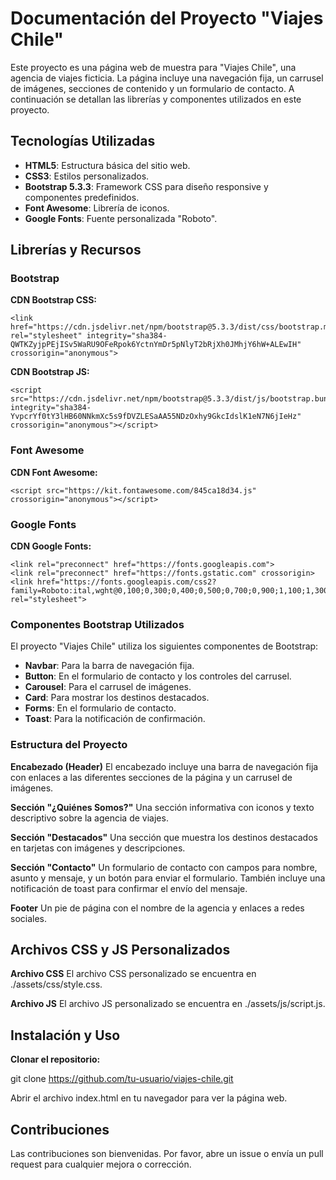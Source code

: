 # Documentación del Proyecto "Viajes Chile"

Este proyecto es una página web de muestra para "Viajes Chile", una agencia de viajes ficticia. La página incluye una navegación fija, un carrusel de imágenes, secciones de contenido y un formulario de contacto. A continuación se detallan las librerías y componentes utilizados en este proyecto.

## Tecnologías Utilizadas

- **HTML5**: Estructura básica del sitio web.
- **CSS3**: Estilos personalizados.
- **Bootstrap 5.3.3**: Framework CSS para diseño responsive y componentes predefinidos.
- **Font Awesome**: Librería de iconos.
- **Google Fonts**: Fuente personalizada "Roboto".

## Librerías y Recursos

### Bootstrap

**CDN Bootstrap CSS:**
```
<link href="https://cdn.jsdelivr.net/npm/bootstrap@5.3.3/dist/css/bootstrap.min.css" rel="stylesheet" integrity="sha384-QWTKZyjpPEjISv5WaRU9OFeRpok6YctnYmDr5pNlyT2bRjXh0JMhjY6hW+ALEwIH" crossorigin="anonymous">
```

**CDN Bootstrap JS:**
```
<script src="https://cdn.jsdelivr.net/npm/bootstrap@5.3.3/dist/js/bootstrap.bundle.min.js" integrity="sha384-YvpcrYf0tY3lHB60NNkmXc5s9fDVZLESaAA55NDzOxhy9GkcIdslK1eN7N6jIeHz" crossorigin="anonymous"></script>
```


### Font Awesome
**CDN Font Awesome:**
```
<script src="https://kit.fontawesome.com/845ca18d34.js" crossorigin="anonymous"></script>
```

### Google Fonts
**CDN Google Fonts:**
```
<link rel="preconnect" href="https://fonts.googleapis.com">
<link rel="preconnect" href="https://fonts.gstatic.com" crossorigin>
<link href="https://fonts.googleapis.com/css2?family=Roboto:ital,wght@0,100;0,300;0,400;0,500;0,700;0,900;1,100;1,300;1,400;1,500;1,700;1,900&display=swap" rel="stylesheet">
```

### Componentes Bootstrap Utilizados

El proyecto "Viajes Chile" utiliza los siguientes componentes de Bootstrap:

- **Navbar**: Para la barra de navegación fija.
- **Button**: En el formulario de contacto y los controles del carrusel.
- **Carousel**: Para el carrusel de imágenes.
- **Card**: Para mostrar los destinos destacados.
- **Forms**: En el formulario de contacto.
- **Toast**: Para la notificación de confirmación.


### Estructura del Proyecto
**Encabezado (Header)**
El encabezado incluye una barra de navegación fija con enlaces a las diferentes secciones de la página y un carrusel de imágenes.

**Sección "¿Quiénes Somos?"**
Una sección informativa con iconos y texto descriptivo sobre la agencia de viajes.

**Sección "Destacados"**
Una sección que muestra los destinos destacados en tarjetas con imágenes y descripciones.

**Sección "Contacto"**
Un formulario de contacto con campos para nombre, asunto y mensaje, y un botón para enviar el formulario. También incluye una notificación de toast para confirmar el envío del mensaje.

**Footer**
Un pie de página con el nombre de la agencia y enlaces a redes sociales.

## Archivos CSS y JS Personalizados
**Archivo CSS**
El archivo CSS personalizado se encuentra en ./assets/css/style.css.

**Archivo JS**
El archivo JS personalizado se encuentra en ./assets/js/script.js.

## Instalación y Uso
**Clonar el repositorio:**


git clone https://github.com/tu-usuario/viajes-chile.git

Abrir el archivo index.html en tu navegador para ver la página web.

## Contribuciones
Las contribuciones son bienvenidas. Por favor, abre un issue o envía un pull request para cualquier mejora o corrección.

